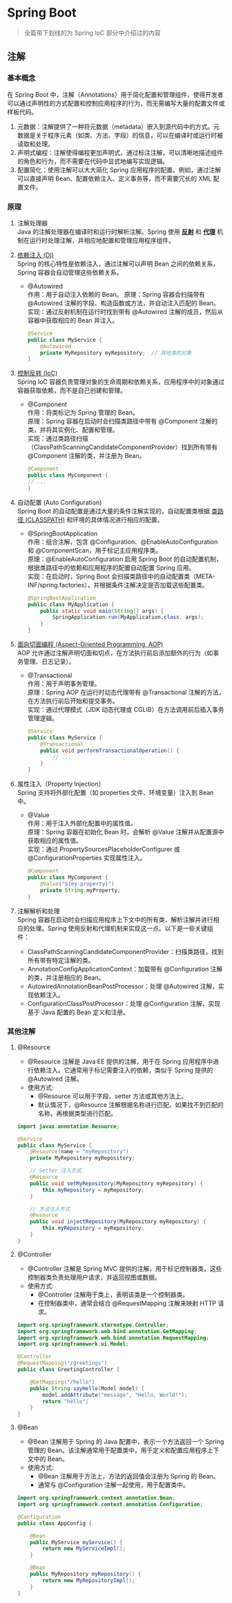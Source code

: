 # Spring Boot

> 全篇带下划线的为 Spring IoC 部分中介绍过的内容

## 注解

### 基本概念

在 Spring Boot 中，注解（Annotations）用于简化配置和管理组件，使得开发者可以通过声明性的方式配置和控制应用程序的行为，而无需编写大量的配置文件或样板代码。

1. 元数据：注解提供了一种将元数据（metadata）嵌入到源代码中的方式。元数据是关于程序元素（如类、方法、字段）的信息，可以在编译时或运行时被读取和处理。
2. 声明式编程：注解使得编程更加声明式，通过标注注解，可以清晰地描述组件的角色和行为，而不需要在代码中显式地编写实现逻辑。
3. 配置简化：使用注解可以大大简化 Spring 应用程序的配置。例如，通过注解可以直接声明 Bean、配置依赖注入、定义事务等，而不需要冗长的 XML 配置文件。

### 原理

1. 注解处理器  
Java 的注解处理器在编译时和运行时解析注解。Spring 使用 <u>**反射**</u> 和 <u>**代理**</u> 机制在运行时处理注解，并相应地配置和管理应用程序组件。
2. <u>依赖注入 (DI)</u>  
Spring 的核心特性是依赖注入，通过注解可以声明 Bean 之间的依赖关系，Spring 容器会自动管理这些依赖关系。  
    - @Autowired  
        作用：用于自动注入依赖的 Bean。
        原理：Spring 容器会扫描带有 @Autowired 注解的字段、构造函数或方法，并自动注入匹配的 Bean。  
        实现：通过反射机制在运行时找到带有 @Autowired 注解的成员，然后从容器中获取相应的 Bean 并注入。

        ```java
        @Service
        public class MyService {
            @Autowired
            private MyRepository myRepository;  // 其他类的对象
        }
        ```

3. <u>控制反转 (IoC)</u>  
Spring IoC 容器负责管理对象的生命周期和依赖关系，应用程序中的对象通过容器获取依赖，而不是自己创建和管理。
    - @Component  
        作用：将类标记为 Spring 管理的 Bean。  
        原理：Spring 容器在启动时会扫描类路径中带有 @Component 注解的类，并将其实例化、配置和管理。  
        实现：通过类路径扫描（ClassPathScanningCandidateComponentProvider）找到所有带有 @Component 注解的类，并注册为 Bean。

        ```java
        @Component
        public class MyComponent {
        // ...
        }
        ```

4. 自动配置 (Auto Configuration)  
Spring Boot 的自动配置是通过大量的条件注解实现的，自动配置类根据 <u>类路径 (CLASSPATH)</u> 和环境的具体情况进行相应的配置。
    - @SpringBootApplication  
        作用：组合注解，包含 @Configuration、@EnableAutoConfiguration 和 @ComponentScan，用于标记主应用程序类。  
        原理：@EnableAutoConfiguration 启用 Spring Boot 的自动配置机制，根据类路径中的依赖和应用程序的配置自动配置 Spring 应用。  
        实现：在启动时，Spring Boot 会扫描类路径中的自动配置类（META-INF/spring.factories），并根据条件注解决定是否加载这些配置类。

        ```java
        @SpringBootApplication
        public class MyApplication {
            public static void main(String[] args) {
                SpringApplication.run(MyApplication.class, args);
            }
        }
        ```

5. <u>面向切面编程 (Aspect-Oriented Programming, AOP)</u>  
AOP 允许通过注解声明切面和切点，在方法执行前后添加额外的行为（如事务管理、日志记录）。
    - @Transactional  
        作用：用于声明事务管理。  
        原理：Spring AOP 在运行时动态代理带有 @Transactional 注解的方法，在方法执行前后开始和提交事务。  
        实现：通过代理模式（JDK 动态代理或 CGLIB）在方法调用前后插入事务管理逻辑。

        ```java
        @Service
        public class MyService {
            @Transactional
            public void performTransactionalOperation() {
                // ...
            }
        }
        ```

6. 属性注入（Property Injection）  
Spring 支持将外部化配置（如 properties 文件、环境变量）注入到 Bean 中。
    - @Value  
        作用：用于注入外部化配置中的属性值。  
        原理：Spring 容器在初始化 Bean 时，会解析 @Value 注解并从配置源中获取相应的属性值。  
        实现：通过 PropertySourcesPlaceholderConfigurer 或 @ConfigurationProperties 实现属性注入。

        ```java
        @Component
        public class MyComponent {
            @Value("${my.property}")
            private String myProperty;
        }
        ```

7. 注解解析和处理  
Spring 容器在启动时会扫描应用程序上下文中的所有类，解析注解并进行相应的处理。Spring 使用反射和代理机制来实现这一点。以下是一些关键组件：

    - ClassPathScanningCandidateComponentProvider：扫描类路径，找到所有带有特定注解的类。  
    - AnnotationConfigApplicationContext：加载带有 @Configuration 注解的类，并注册相应的 Bean。  
    - AutowiredAnnotationBeanPostProcessor：处理 @Autowired 注解，实现依赖注入。  
    - ConfigurationClassPostProcessor：处理 @Configuration 注解，实现基于 Java 配置的 Bean 定义和注册。

### 其他注解

1. @Resource  
    - @Resource 注解是 Java EE 提供的注解，用于在 Spring 应用程序中进行依赖注入。它通常用于标记需要注入的依赖，类似于 Spring 提供的 @Autowired 注解。  
    - 使用方式:
        - @Resource 可以用于字段、setter 方法或其他方法上。
        - 默认情况下，@Resource 注解根据名称进行匹配，如果找不到匹配的名称，再根据类型进行匹配。

    ```java
    import javax.annotation.Resource;

    @Service
    public class MyService {
        @Resource(name = "myRepository")
        private MyRepository myRepository;

        // Setter 注入方式
        @Resource
        public void setMyRepository(MyRepository myRepository) {
            this.myRepository = myRepository;
        }

        // 方法注入方式
        @Resource
        public void injectRepository(MyRepository myRepository) {
            this.myRepository = myRepository;
        }
    }
    ```

2. @Controller  
    - @Controller 注解是 Spring MVC 提供的注解，用于标记控制器类。这些控制器类负责处理用户请求，并返回视图或数据。
    - 使用方式:
        - @Controller 注解用于类上，表明该类是一个控制器类。
        - 在控制器类中，通常会结合 @RequestMapping 注解来映射 HTTP 请求。

    ```java
    import org.springframework.stereotype.Controller;
    import org.springframework.web.bind.annotation.GetMapping;
    import org.springframework.web.bind.annotation.RequestMapping;
    import org.springframework.ui.Model;

    @Controller
    @RequestMapping("/greetings")
    public class GreetingController {

        @GetMapping("/hello")
        public String sayHello(Model model) {
            model.addAttribute("message", "Hello, World!");
            return "hello";
        }
    }
    ```

3. @Bean  
    - @Bean 注解用于 Spring 的 Java 配置中，表示一个方法返回一个 Spring 管理的 Bean。该注解通常用于配置类中，用于定义和配置应用程序上下文中的 Bean。
    - 使用方式:
        - @Bean 注解用于方法上，方法的返回值会注册为 Spring 的 Bean。
        - 通常与 @Configuration 注解一起使用，用于配置类中。

    ```java
    import org.springframework.context.annotation.Bean;
    import org.springframework.context.annotation.Configuration;

    @Configuration
    public class AppConfig {

        @Bean
        public MyService myService() {
            return new MyServiceImpl();
        }

        @Bean
        public MyRepository myRepository() {
            return new MyRepositoryImpl();
        }
    }
    ```
